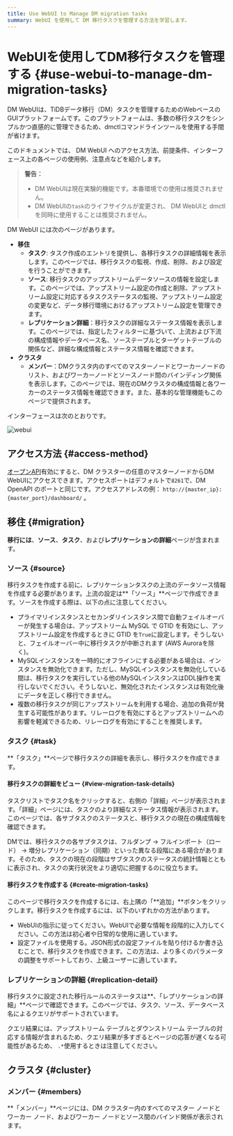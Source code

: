 ```yaml
---
title: Use WebUI to Manage DM migration tasks
summary: WebUI を使用して DM 移行タスクを管理する方法を学習します。
---
```


# WebUIを使用してDM移行タスクを管理する {#use-webui-to-manage-dm-migration-tasks}

DM WebUIは、TiDBデータ移行（DM）タスクを管理するためのWebベースのGUIプラットフォームです。このプラットフォームは、多数の移行タスクをシンプルかつ直感的に管理できるため、dmctlコマンドラインツールを使用する手間が省けます。

このドキュメントでは、 DM WebUI へのアクセス方法、前提条件、インターフェース上の各ページの使用例、注意点などを紹介します。

> **警告：**
>
> -   DM WebUIは現在実験的機能です。本番環境での使用は推奨されません。
> -   DM WebUIの`task`のライフサイクルが変更され、 DM WebUIと dmctl を同時に使用することは推奨されません。

DM WebUI には次のページがあります。

-   **移住**
    -   **タスク**: タスク作成のエントリを提供し、各移行タスクの詳細情報を表示します。このページでは、移行タスクの監視、作成、削除、および設定を行うことができます。
    -   **ソース**: 移行タスクのアップストリームデータソースの情報を設定します。このページでは、アップストリーム設定の作成と削除、アップストリーム設定に対応するタスクステータスの監視、アップストリーム設定の変更など、データ移行環境におけるアップストリーム設定を管理できます。
    -   **レプリケーション詳細**：移行タスクの詳細なステータス情報を表示します。このページでは、指定したフィルターに基づいて、上流および下流の構成情報やデータベース名、ソーステーブルとターゲットテーブルの関係など、詳細な構成情報とステータス情報を確認できます。
-   **クラスタ**
    -   **メンバー**：DMクラスタ内のすべてのマスターノードとワーカーノードのリスト、およびワーカーノードとソースノード間のバインディング関係を表示します。このページでは、現在のDMクラスタの構成情報と各ワーカーのステータス情報を確認できます。また、基本的な管理機能もこのページで提供されます。

インターフェースは次のとおりです。

![webui](/media/dm/dm-webui-preview-en.png)

## アクセス方法 {#access-method}

[オープンAPI](/dm/dm-open-api.md#maintain-dm-clusters-using-openapi)有効にすると、DM クラスターの任意のマスターノードからDM WebUIにアクセスできます。アクセスポートはデフォルトで`8261`で、DM OpenAPI のポートと同じです。アクセスアドレスの例： `http://{master_ip}:{master_port}/dashboard/` 。

## 移住 {#migration}

**移行には**、**ソース**、**タスク**、および**レプリケーションの詳細**ページが含まれます。

### ソース {#source}

移行タスクを作成する前に、レプリケーションタスクの上流のデータソース情報を作成する必要があります。上流の設定は**「ソース」**ページで作成できます。ソースを作成する際は、以下の点に注意してください。

-   プライマリインスタンスとセカンダリインスタンス間で自動フェイルオーバーが発生する場合は、アップストリーム MySQL で GTID を有効にし、アップストリーム設定を作成するときに GTID を`True`に設定します。そうしないと、フェイルオーバー中に移行タスクが中断されます (AWS Auroraを除く)。
-   MySQLインスタンスを一時的にオフラインにする必要がある場合は、インスタンスを無効化できます。ただし、MySQLインスタンスを無効化している間は、移行タスクを実行している他のMySQLインスタンスはDDL操作を実行しないでください。そうしないと、無効化されたインスタンスは有効化後にデータを正しく移行できません。
-   複数の移行タスクが同じアップストリームを利用する場合、追加の負荷が発生する可能性があります。リレーログを有効にするとアップストリームへの影響を軽減できるため、リレーログを有効にすることを推奨します。

### タスク {#task}

**「タスク」**ページで移行タスクの詳細を表示し、移行タスクを作成できます。

#### 移行タスクの詳細をビュー {#view-migration-task-details}

タスクリストでタスク名をクリックすると、右側の「詳細」ページが表示されます。「詳細」ページには、タスクのより詳細なステータス情報が表示されます。このページでは、各サブタスクのステータスと、移行タスクの現在の構成情報を確認できます。

DMでは、移行タスクの各サブタスクは、フルダンプ -&gt; フルインポート（ロード） -&gt; 増分レプリケーション（同期）といった異なる段階にある場合があります。そのため、タスクの現在の段階はサブタスクのステータスの統計情報とともに表示され、タスクの実行状況をより適切に把握するのに役立ちます。

#### 移行タスクを作成する {#create-migration-tasks}

このページで移行タスクを作成するには、右上隅の「**追加」**ボタンをクリックします。移行タスクを作成するには、以下のいずれかの方法があります。

-   WebUIの指示に従ってください。WebUIで必要な情報を段階的に入力してください。この方法は初心者や日常的な使用に適しています。
-   設定ファイルを使用する。JSON形式の設定ファイルを貼り付けるか書き込むことで、移行タスクを作成できます。この方法は、より多くのパラメータの調整をサポートしており、上級ユーザーに適しています。

### レプリケーションの詳細 {#replication-detail}

移行タスクに設定された移行ルールのステータスは**、「レプリケーションの詳細」**ページで確認できます。このページでは、タスク、ソース、データベース名によるクエリがサポートされています。

クエリ結果には、アップストリーム テーブルとダウンストリーム テーブルの対応する情報が含まれるため、クエリ結果が多すぎるとページの応答が遅くなる可能性があるため、 `.*`使用するときは注意してください。

## クラスタ {#cluster}

### メンバー {#members}

**「メンバー」**ページには、DM クラスター内のすべてのマスター ノードとワーカー ノード、およびワーカー ノードとソース間のバインド関係が表示されます。
